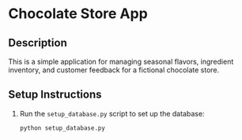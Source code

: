 # Chocolate Store App

## Description
This is a simple application for managing seasonal flavors, ingredient inventory, and customer feedback for a fictional chocolate store.

## Setup Instructions
1. Run the `setup_database.py` script to set up the database:
   ```bash
   python setup_database.py
